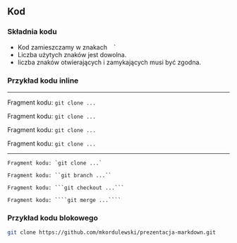 ## Kod


### Składnia kodu
* Kod zamieszczamy w znakach ` ` `
* Liczba użytych znaków jest dowolna.
* liczba znaków otwierających i zamykających musi być zgodna.


### Przykład kodu inline
---
Fragment kodu: `git clone ...`

Fragment kodu: ``git clone ...``

Fragment kodu: ```git clone ...```

Fragment kodu: ````git clone ...````

---
`````
Fragment kodu: `git clone ...`

Fragment kodu: ``git branch ...``

Fragment kodu: ```git checkout ...```

Fragment kodu: ````git merge ...````
`````


### Przykład kodu blokowego
```sh
git clone https://github.com/mkordulewski/prezentacja-markdown.git
```